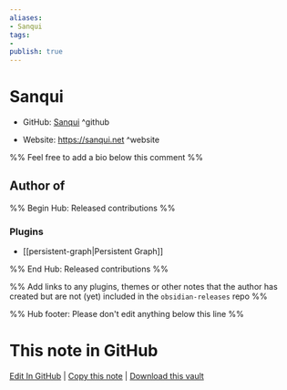 ```yaml
---
aliases:
- Sanqui
tags:
- 
publish: true
---
```


# Sanqui

- GitHub: [Sanqui](https://github.com/Sanqui/) ^github
<!-- - Discord: `@` ^discord-->
- Website: <https://sanqui.net> ^website
<!-- - [[Publish sites|Publish site]]: ^publish-->

%% Feel free to add a bio below this comment %%


## Author of

%% Begin Hub: Released contributions %%
### Plugins
- [[persistent-graph|Persistent Graph]]

%% End Hub: Released contributions %%

%% Add links to any plugins, themes or other notes that the author has created but are not (yet) included in the `obsidian-releases` repo %%

<!--
### Unlisted plugins
-->

<!--
### Others

- 
-->

<!--
## Sponsor this author

- [[GitHub sponsors]]: [Sponsor @Sanqui on GitHub Sponsors](https://github.com/sponsors/Sanqui) ^github-sponsor
- [[Buy me a coffee]]: ^buy-me-a-coffee
- [[PayPal]]: ^paypal
- [[Patreon]]: ^patreon

-->

<!--
## Follow this author

- [[YouTube Channels|On YouTube]]: ^youtube
- Twitter: ^twitter
- ...
-->

%% Hub footer: Please don't edit anything below this line %%

# This note in GitHub

<span class="git-footer">[Edit In GitHub](https://github.dev/obsidian-community/obsidian-hub/blob/main/01%20-%20Community/People/Sanqui.md "git-hub-edit-note") | [Copy this note](https://raw.githubusercontent.com/obsidian-community/obsidian-hub/main/01%20-%20Community/People/Sanqui.md "git-hub-copy-note") | [Download this vault](https://github.com/obsidian-community/obsidian-hub/archive/refs/heads/main.zip "git-hub-download-vault") </span>
